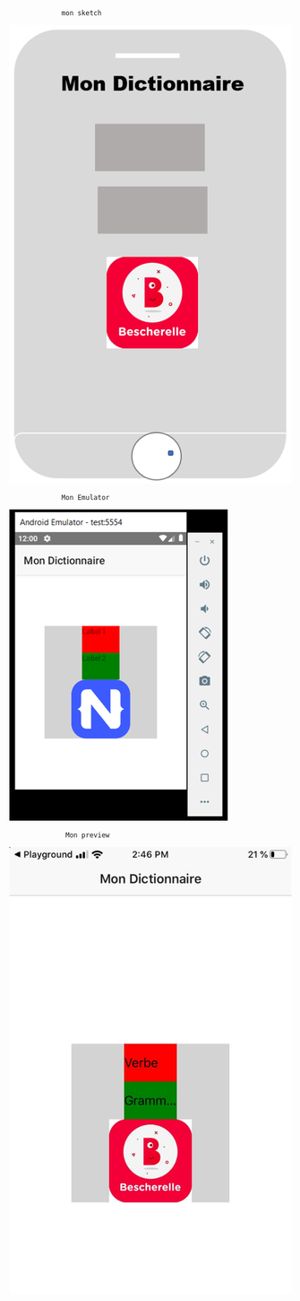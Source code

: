                  mon sketch 
                 
                 
![image](images/sketch775.png)




                 Mon Emulator


![image](images/emulator775.png)



                  Mon preview
                  
                  
![image](images/dicwidby.jpg)
